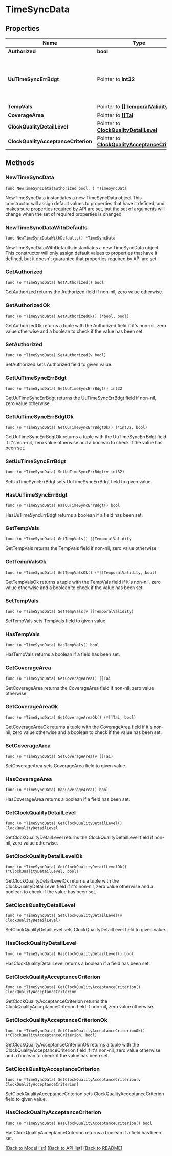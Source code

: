 # TimeSyncData

## Properties

Name | Type | Description | Notes
------------ | ------------- | ------------- | -------------
**Authorized** | **bool** |  | 
**UuTimeSyncErrBdgt** | Pointer to **int32** | Unsigned Integer, i.e. only value 0 and integers above 0 are permissible. | [optional] 
**TempVals** | Pointer to [**[]TemporalValidity**](TemporalValidity.md) |  | [optional] 
**CoverageArea** | Pointer to [**[]Tai**](Tai.md) |  | [optional] 
**ClockQualityDetailLevel** | Pointer to [**ClockQualityDetailLevel**](ClockQualityDetailLevel.md) |  | [optional] 
**ClockQualityAcceptanceCriterion** | Pointer to [**ClockQualityAcceptanceCriterion**](ClockQualityAcceptanceCriterion.md) |  | [optional] 

## Methods

### NewTimeSyncData

`func NewTimeSyncData(authorized bool, ) *TimeSyncData`

NewTimeSyncData instantiates a new TimeSyncData object
This constructor will assign default values to properties that have it defined,
and makes sure properties required by API are set, but the set of arguments
will change when the set of required properties is changed

### NewTimeSyncDataWithDefaults

`func NewTimeSyncDataWithDefaults() *TimeSyncData`

NewTimeSyncDataWithDefaults instantiates a new TimeSyncData object
This constructor will only assign default values to properties that have it defined,
but it doesn't guarantee that properties required by API are set

### GetAuthorized

`func (o *TimeSyncData) GetAuthorized() bool`

GetAuthorized returns the Authorized field if non-nil, zero value otherwise.

### GetAuthorizedOk

`func (o *TimeSyncData) GetAuthorizedOk() (*bool, bool)`

GetAuthorizedOk returns a tuple with the Authorized field if it's non-nil, zero value otherwise
and a boolean to check if the value has been set.

### SetAuthorized

`func (o *TimeSyncData) SetAuthorized(v bool)`

SetAuthorized sets Authorized field to given value.


### GetUuTimeSyncErrBdgt

`func (o *TimeSyncData) GetUuTimeSyncErrBdgt() int32`

GetUuTimeSyncErrBdgt returns the UuTimeSyncErrBdgt field if non-nil, zero value otherwise.

### GetUuTimeSyncErrBdgtOk

`func (o *TimeSyncData) GetUuTimeSyncErrBdgtOk() (*int32, bool)`

GetUuTimeSyncErrBdgtOk returns a tuple with the UuTimeSyncErrBdgt field if it's non-nil, zero value otherwise
and a boolean to check if the value has been set.

### SetUuTimeSyncErrBdgt

`func (o *TimeSyncData) SetUuTimeSyncErrBdgt(v int32)`

SetUuTimeSyncErrBdgt sets UuTimeSyncErrBdgt field to given value.

### HasUuTimeSyncErrBdgt

`func (o *TimeSyncData) HasUuTimeSyncErrBdgt() bool`

HasUuTimeSyncErrBdgt returns a boolean if a field has been set.

### GetTempVals

`func (o *TimeSyncData) GetTempVals() []TemporalValidity`

GetTempVals returns the TempVals field if non-nil, zero value otherwise.

### GetTempValsOk

`func (o *TimeSyncData) GetTempValsOk() (*[]TemporalValidity, bool)`

GetTempValsOk returns a tuple with the TempVals field if it's non-nil, zero value otherwise
and a boolean to check if the value has been set.

### SetTempVals

`func (o *TimeSyncData) SetTempVals(v []TemporalValidity)`

SetTempVals sets TempVals field to given value.

### HasTempVals

`func (o *TimeSyncData) HasTempVals() bool`

HasTempVals returns a boolean if a field has been set.

### GetCoverageArea

`func (o *TimeSyncData) GetCoverageArea() []Tai`

GetCoverageArea returns the CoverageArea field if non-nil, zero value otherwise.

### GetCoverageAreaOk

`func (o *TimeSyncData) GetCoverageAreaOk() (*[]Tai, bool)`

GetCoverageAreaOk returns a tuple with the CoverageArea field if it's non-nil, zero value otherwise
and a boolean to check if the value has been set.

### SetCoverageArea

`func (o *TimeSyncData) SetCoverageArea(v []Tai)`

SetCoverageArea sets CoverageArea field to given value.

### HasCoverageArea

`func (o *TimeSyncData) HasCoverageArea() bool`

HasCoverageArea returns a boolean if a field has been set.

### GetClockQualityDetailLevel

`func (o *TimeSyncData) GetClockQualityDetailLevel() ClockQualityDetailLevel`

GetClockQualityDetailLevel returns the ClockQualityDetailLevel field if non-nil, zero value otherwise.

### GetClockQualityDetailLevelOk

`func (o *TimeSyncData) GetClockQualityDetailLevelOk() (*ClockQualityDetailLevel, bool)`

GetClockQualityDetailLevelOk returns a tuple with the ClockQualityDetailLevel field if it's non-nil, zero value otherwise
and a boolean to check if the value has been set.

### SetClockQualityDetailLevel

`func (o *TimeSyncData) SetClockQualityDetailLevel(v ClockQualityDetailLevel)`

SetClockQualityDetailLevel sets ClockQualityDetailLevel field to given value.

### HasClockQualityDetailLevel

`func (o *TimeSyncData) HasClockQualityDetailLevel() bool`

HasClockQualityDetailLevel returns a boolean if a field has been set.

### GetClockQualityAcceptanceCriterion

`func (o *TimeSyncData) GetClockQualityAcceptanceCriterion() ClockQualityAcceptanceCriterion`

GetClockQualityAcceptanceCriterion returns the ClockQualityAcceptanceCriterion field if non-nil, zero value otherwise.

### GetClockQualityAcceptanceCriterionOk

`func (o *TimeSyncData) GetClockQualityAcceptanceCriterionOk() (*ClockQualityAcceptanceCriterion, bool)`

GetClockQualityAcceptanceCriterionOk returns a tuple with the ClockQualityAcceptanceCriterion field if it's non-nil, zero value otherwise
and a boolean to check if the value has been set.

### SetClockQualityAcceptanceCriterion

`func (o *TimeSyncData) SetClockQualityAcceptanceCriterion(v ClockQualityAcceptanceCriterion)`

SetClockQualityAcceptanceCriterion sets ClockQualityAcceptanceCriterion field to given value.

### HasClockQualityAcceptanceCriterion

`func (o *TimeSyncData) HasClockQualityAcceptanceCriterion() bool`

HasClockQualityAcceptanceCriterion returns a boolean if a field has been set.


[[Back to Model list]](../README.md#documentation-for-models) [[Back to API list]](../README.md#documentation-for-api-endpoints) [[Back to README]](../README.md)


